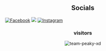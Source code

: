 <h2 align="center"><b>Socials</b></h2>

[![Facebook](https://img.shields.io/badge/Facebook-%231877F2.svg?logo=Facebook&logoColor=white)](https://facebook.com/xspoilt) 
![](https://img.shields.io/badge/Code-Python-informational?style=flat&logo=python&logoColor=white&color=blue)
[![Instagram](https://img.shields.io/badge/Instagram-%23E4405F.svg?logo=Instagram&logoColor=white)](https://instagram.com/x_spoilt)

<h3 align="center">visitors</h3>

<p align="center"> <img src=https://komarev.com/ghpvc/?username=team-peaky-xd alt=team-peaky-xd /> </p>

